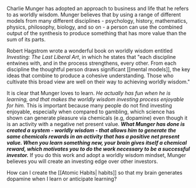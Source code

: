 Charlie Munger has adopted an approach to business and life that he refers to as worldly wisdom. Munger believes that by using a range of different models from many different disciplines - psychology, history, mathematics, physics, philosophy, biology, and so on - a person can use the combined output of the synthesis to produce something that has more value than the sum of its parts. 

Robert Hagstrom wrote a wonderful book on worldly wisdom entitled *Investing: The Last Liberal Art*, in which he states that "each discipline entwines with, and in the process strengthens, every other. From each discipline the thoughtful person draws significant [[mental models]], the key ideas that combine to produce a cohesive understanding. Those who cultivate this broad view are well on their way to achieving worldly wisdom." 

It is clear that Munger loves to learn. *He actually has fun when he is learning, and that makes the worldly wisdom investing process enjoyable for him.* This is important because many people do not find investing enjoyable, especially when compared to gambling, which science has shown can generate pleasure via chemicals (e.g, dopamine) even though it is an activity with a negative net present value. ***What Munger has done is created a system - worldly wisdom - that allows him to generate the same chemicals rewards in an activity that has a positive net present value. When you learn something new, your brain gives itself a chemical reward, which motivates you to do the work necessary to be a successful investor.*** If you do this work and adopt a worldly wisdom mindset, Munger believes you will create an investing edge over other investors.


How can I create the [[Atomic Habits| habits]] so that my brain generates dopamine when I learn or anticipate learning?